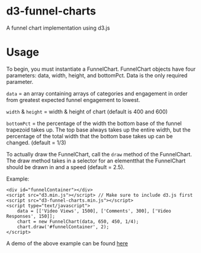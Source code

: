 d3-funnel-charts
================

A funnel chart implementation using d3.js

Usage
=====
To begin, you must instantiate a FunnelChart.  FunnelChart objects have four parameters: data, width, height, and bottomPct.  Data is the only required parameter.

`data` = an array containing arrays of categories and engagement in order from greatest expected funnel engagement to lowest.  

`width` & `height` = width & height of chart (default is 400 and 600)

`bottomPct` = the percentage of the width the bottom base of the funnel trapezoid takes up.  The top base always takes up the entire width, but the percentage of the total width that the bottom base takes up can be changed.  (default = 1/3)

To actually draw the FunnelChart, call the `draw` method of the FunnelChart.  The draw method takes in a selector for an elementthat the FunnelChart should be drawn in and a speed (default = 2.5).

Example:

    <div id="funnelContainer"></div>
    <script src="d3.min.js"></script> // Make sure to include d3.js first
    <script src="d3-funnel-charts.min.js"></script>
    <script type="text/javascript">
        data = [['Video Views', 1500], ['Comments', 300], ['Video Responses', 150]];
        chart = new FunnelChart(data, 650, 450, 1/4);
        chart.draw('#funnelContainer', 2);
    </script>
  
A demo of the above example can be found [here]('http://blog.smithamilli.com/funnel-charts-in-d3-js/')
